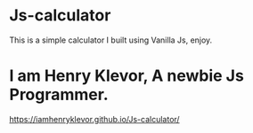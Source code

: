 # Js-calculator
This is a simple calculator I built using Vanilla Js, enjoy.

# I am Henry Klevor, A newbie Js Programmer.
https://iamhenryklevor.github.io/Js-calculator/
